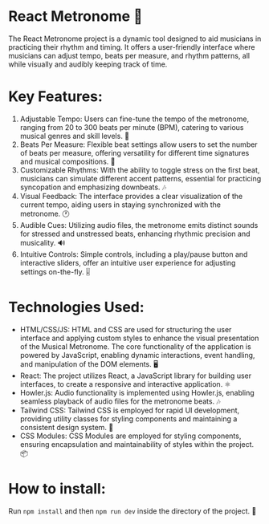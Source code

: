 # React Metronome 🎵

The React Metronome project is a dynamic tool designed to aid musicians in practicing their rhythm and timing. It offers a user-friendly interface where musicians can adjust tempo, beats per measure, and rhythm patterns, all while visually and audibly keeping track of time.

# Key Features:

1. Adjustable Tempo: Users can fine-tune the tempo of the metronome, ranging from 20 to 300 beats per minute (BPM), catering to various musical genres and skill levels. 🕺
2. Beats Per Measure: Flexible beat settings allow users to set the number of beats per measure, offering versatility for different time signatures and musical compositions. 🥁
3. Customizable Rhythms: With the ability to toggle stress on the first beat, musicians can simulate different accent patterns, essential for practicing syncopation and emphasizing downbeats. 🎶
4. Visual Feedback: The interface provides a clear visualization of the current tempo, aiding users in staying synchronized with the metronome. 🕐
5. Audible Cues: Utilizing audio files, the metronome emits distinct sounds for stressed and unstressed beats, enhancing rhythmic precision and musicality. 🔊
6. Intuitive Controls: Simple controls, including a play/pause button and interactive sliders, offer an intuitive user experience for adjusting settings on-the-fly. 🎚️

# Technologies Used:

- HTML/CSS/JS: 
HTML and CSS are used for structuring the user interface and applying custom styles to enhance the visual presentation of the Musical Metronome. The core functionality of the application is powered by JavaScript, enabling dynamic interactions, event handling, and manipulation of the DOM elements. 🖥️
- React: 
The project utilizes React, a JavaScript library for building user interfaces, to create a responsive and interactive application. ⚛️
- Howler.js: 
Audio functionality is implemented using Howler.js, enabling seamless playback of audio files for the metronome beats. 🎶
- Tailwind CSS:
Tailwind CSS is employed for rapid UI development, providing utility classes for styling components and maintaining a consistent design system. 🎨
- CSS Modules:
CSS Modules are employed for styling components, ensuring encapsulation and maintainability of styles within the project. 📦

# How to install: 
Run `npm install` and then `npm run dev` inside the directory of the project. 🚀
